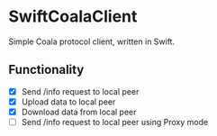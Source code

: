 # SwiftCoalaClient

Simple Coala protocol client, written in Swift.

## Functionality
- [x] Send /info request to local peer
- [x] Upload data to local peer
- [x] Download data from local peer
- [ ] Send /info request to local peer using Proxy mode